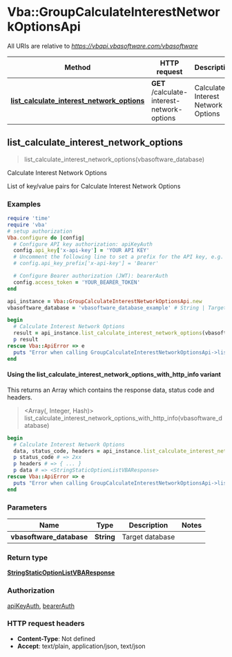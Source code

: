 # Vba::GroupCalculateInterestNetworkOptionsApi

All URIs are relative to *https://vbapi.vbasoftware.com/vbasoftware*

| Method | HTTP request | Description |
| ------ | ------------ | ----------- |
| [**list_calculate_interest_network_options**](GroupCalculateInterestNetworkOptionsApi.md#list_calculate_interest_network_options) | **GET** /calculate-interest-network-options | Calculate Interest Network Options |


## list_calculate_interest_network_options

> <StringStaticOptionListVBAResponse> list_calculate_interest_network_options(vbasoftware_database)

Calculate Interest Network Options

List of key/value pairs for Calculate Interest Network Options

### Examples

```ruby
require 'time'
require 'vba'
# setup authorization
Vba.configure do |config|
  # Configure API key authorization: apiKeyAuth
  config.api_key['x-api-key'] = 'YOUR API KEY'
  # Uncomment the following line to set a prefix for the API key, e.g. 'Bearer' (defaults to nil)
  # config.api_key_prefix['x-api-key'] = 'Bearer'

  # Configure Bearer authorization (JWT): bearerAuth
  config.access_token = 'YOUR_BEARER_TOKEN'
end

api_instance = Vba::GroupCalculateInterestNetworkOptionsApi.new
vbasoftware_database = 'vbasoftware_database_example' # String | Target database

begin
  # Calculate Interest Network Options
  result = api_instance.list_calculate_interest_network_options(vbasoftware_database)
  p result
rescue Vba::ApiError => e
  puts "Error when calling GroupCalculateInterestNetworkOptionsApi->list_calculate_interest_network_options: #{e}"
end
```

#### Using the list_calculate_interest_network_options_with_http_info variant

This returns an Array which contains the response data, status code and headers.

> <Array(<StringStaticOptionListVBAResponse>, Integer, Hash)> list_calculate_interest_network_options_with_http_info(vbasoftware_database)

```ruby
begin
  # Calculate Interest Network Options
  data, status_code, headers = api_instance.list_calculate_interest_network_options_with_http_info(vbasoftware_database)
  p status_code # => 2xx
  p headers # => { ... }
  p data # => <StringStaticOptionListVBAResponse>
rescue Vba::ApiError => e
  puts "Error when calling GroupCalculateInterestNetworkOptionsApi->list_calculate_interest_network_options_with_http_info: #{e}"
end
```

### Parameters

| Name | Type | Description | Notes |
| ---- | ---- | ----------- | ----- |
| **vbasoftware_database** | **String** | Target database |  |

### Return type

[**StringStaticOptionListVBAResponse**](StringStaticOptionListVBAResponse.md)

### Authorization

[apiKeyAuth](../README.md#apiKeyAuth), [bearerAuth](../README.md#bearerAuth)

### HTTP request headers

- **Content-Type**: Not defined
- **Accept**: text/plain, application/json, text/json

